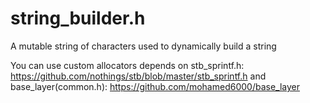 # string_builder.h
A mutable string of characters used to dynamically build a string

You can use custom allocators
depends on stb_sprintf.h: https://github.com/nothings/stb/blob/master/stb_sprintf.h
and base_layer(common.h): https://github.com/mohamed6000/base_layer
